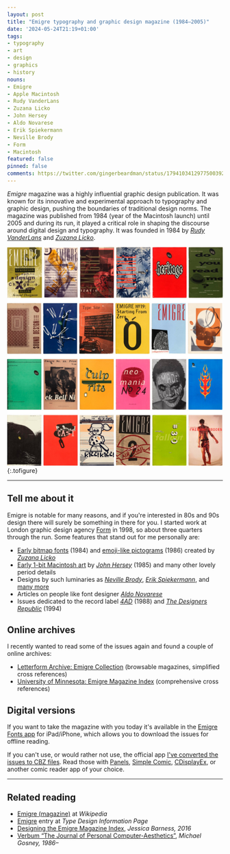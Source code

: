 ```yaml
---
layout: post
title: "Emigre typography and graphic design magazine (1984–2005)"
date: '2024-05-24T21:19+01:00'
tags:
- typography
- art
- design
- graphics
- history
nouns:
- Emigre
- Apple Macintosh
- Rudy VanderLans
- Zuzana Licko
- John Hersey
- Aldo Novarese
- Erik Spiekermann
- Neville Brody
- Form
- Macintosh
featured: false
pinned: false
comments: https://twitter.com/gingerbeardman/status/1794103412977500392
---
```


*Emigre* magazine was a highly influential graphic design publication. It was known for its innovative and experimental approach to typography and graphic design, pushing the boundaries of traditional design norms. The magazine was published from 1984 (year of the Macintosh launch) until 2005 and during its run, it played a critical role in shaping the discourse around digital design and typography. It was founded in 1984 by [*Rudy VanderLans*](https://www.emigre.com/Designer/RudyVanderLans) and [*Zuzana Licko*](https://www.emigre.com/Designer/ZuzanaLicko).

![](/images/posts/emigre-magazine.jpg "Selected covers from Emigre magazine (1984–2005)")
{:.tofigure}

----

## Tell me about it

Emigre is notable for many reasons, and if you're interested in 80s and 90s design there will surely be something in there for you. I started work at London graphic design agency [Form](https://form.uk.com) in 1998, so about three quarters through the run. Some features that stand out for me personally are:

- [Early bitmap fonts](https://wayback.archive-it.org/9432/20190926205616/http://goldstein.design.umn.edu/collection/emigre/typefaces/Lores.html) (1984) and [emoji-like pictograms](https://oa.letterformarchive.org/item?workID=lfa_emigre_0006&targPic=lfa_emigre_0006_009.jpg) (1986) created by [*Zuzana Licko*](https://www.emigre.com/Designer/ZuzanaLicko)
- [Early 1-bit Macintosh art](https://oa.letterformarchive.org/item?workID=lfa_emigre_0003&targPic=lfa_emigre_0003_004.jpg) by [*John Hersey*](https://www.hersey.com/about) (1985) and many other lovely period details
- Designs by such luminaries as [*Neville Brody*](https://oa.letterformarchive.org/item?workID=lfa_emigre_0013&targPic=lfa_emigre_0013_015.jpg), [*Erik Spiekermann*](https://oa.letterformarchive.org/?dims=Name_KEY&vals0=SPIEKERMANNERIK&friendly0=Spiekermann%comma%20Erik), and [many more](https://wayback.archive-it.org/9432/20190926160800/http://goldstein.design.umn.edu/collection/emigre/)
- Articles on people like font designer [*Aldo Novarese*](https://oa.letterformarchive.org/item?workID=lfa_emigre_0026&targPic=lfa_emigre_0026_018.jpg)
- Issues dedicated to the record label [*4AD*](https://oa.letterformarchive.org/item?workID=lfa_emigre_0009) (1988) and [*The Designers Republic*](https://oa.letterformarchive.org/item?workID=lfa_emigre_0029) (1994)

## Online archives

I recently wanted to read some of the issues again and found a couple of online archives:

- [Letterform Archive: Emigre Collection](https://oa.letterformarchive.org/?dims=Collection&vals0=Emigre%20Collection&sortby=title) (browsable magazines, simplified cross references)
- [University of Minnesota: Emigre Magazine Index](https://wayback.archive-it.org/9432/20190926160800/http://goldstein.design.umn.edu/collection/emigre/) (comprehensive cross references)

## Digital versions

If you want to take the magazine with you today it's available in the [Emigre Fonts app](https://www.emigre.com/Emigre-Fonts-App) for iPad/iPhone, which allows you to download the issues for offline reading.

If you can't use, or would rather not use, the official app [I've converted the issues to CBZ files](https://archive.org/details/emigre-magazine-archive-1984-2005). Read those with [Panels](https://panels.app), [Simple Comic](https://apps.apple.com/gb/app/simple-comic/id1497435571?mt=12), [CDisplayEx](https://www.cdisplayex.com), or another comic reader app of your choice.

----

## Related reading

- [Emigre (magazine)](https://en.wikipedia.org/wiki/Emigre_(magazine)) at *Wikipedia*
- [Emigre](http://luc.devroye.org/fonts-27441.html) entry at *Type Design Information Page*
- [Designing the Emigre Magazine Index](https://www.researchgate.net/publication/303776354_Designing_the_Emigre_Magazine_Index_Theory_and_Practice_in_an_Alternative_Research_Tool), *Jessica Barness, 2016*
- [Verbum “The Journal of Personal Computer-Aesthetics”](/2019/07/10/verbum-journal-of-personal-computer-aesthetics/), *Michael Gosney, 1986–*